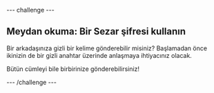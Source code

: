--- challenge ---

## Meydan okuma: Bir Sezar şifresi kullanın

Bir arkadaşınıza gizli bir kelime gönderebilir misiniz? Başlamadan önce ikinizin de bir gizli anahtar üzerinde anlaşmaya ihtiyacınız olacak.

Bütün cümleyi bile birbirinize gönderebilirsiniz!

--- /challenge ---